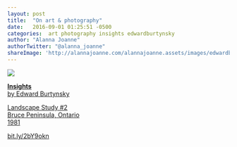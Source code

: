 ```yaml
---
layout: post
title:  "On art & photography"
date:   2016-09-01 01:25:51 -0500
categories:  art photography insights edwardburtynsky
author: "Alanna Joanne" 
authorTwitter: "@alanna_joanne"
shareImage: 'http://alannajoanne.com/alannajoanne.assets/images/edwardburtynsky-insights-landscapestudy2.JPG'
---
```


<a href="http://alannajoanne.com/alannajoanne.assets/images/edwardburtynsky-insights-landscapestudy2.JPG">
  <img src="{{ page.shareImage }}">

__Insights__  
by Edward Burtynsky  

Landscape Study #2  
Bruce Peninsula, Ontario  
1981  

[bit.ly/2bY9okn](bit.ly/2bY9okn)
